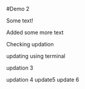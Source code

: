 #Demo 2

Some text!

Added some more text

Checking updation

updating using terminal

updation 3

updation 4
update5
update 6